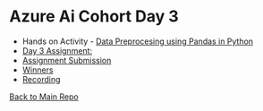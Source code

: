 # Azure Ai Cohort Day 3
- Hands on Activity - [Data Preprocesing using Pandas in Python](data-preprocess-primer.md)
- [Day 3 Assignment: ](./Day3Assignment.md)
- [Assignment Submission](https://forms.office.com/r/MwtiC6U7Ju?origin=lprLink)
- [Winners]()
- [Recording](https://www.youtube.com/watch?v=xGYmDqbHe8g)

[Back to Main Repo](https://github.com/TechHandbooks/azure-ai-cohort)
